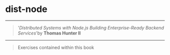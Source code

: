# dist-node
---
>'*Distributed Systems with Node.js*
>*Building Enterprise-Ready Backend Services*'by **Thomas Hunter II**
---
>Exercises contained within this book
